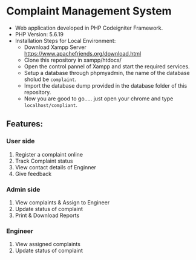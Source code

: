 # Complaint Management System 

- Web application developed in PHP Codeigniter Framework.
- PHP Version: 5.6.19
- Installation Steps for Local Environment:
  - Download Xampp Server https://www.apachefriends.org/download.html 
  - Clone this repository in xampp/htdocs/
  - Open the control pannel of Xampp and start the required services.
  - Setup a database through phpmyadmin, the name of the database sholud be `complaint`.
  - Import the database dump provided in the database folder of this repository.
  - Now you are good to go..... just open your chrome and type `localhost/compliant`.

## Features:

### User side
1. Register a complaint online
2. Track Complaint status
3. View contact details of Enginner
4. Give feedback

### Admin side
1. View complaints & Assign to Engineer
2. Update status of complaint
3. Print & Download Reports

### Engineer
1. View assigned complaints
2. Update status of complaint

